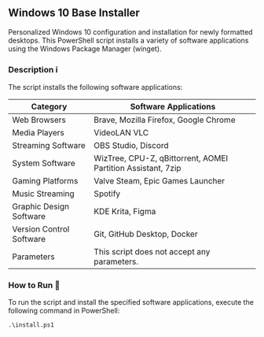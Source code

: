 ## **Windows 10 Base Installer** 
Personalized Windows 10 configuration and installation for newly formatted desktops. This PowerShell script installs a variety of software applications using the Windows Package Manager (winget). 

### **Description** ℹ
The script installs the following software applications:

| Category                | Software Applications                                |
|-------------------------|------------------------------------------------------|
| Web Browsers            | Brave, Mozilla Firefox, Google Chrome                |
| Media Players           | VideoLAN VLC                                         |
| Streaming Software      | OBS Studio, Discord                                  |
| System Software         | WizTree, CPU-Z, qBittorrent, AOMEI Partition Assistant, 7zip |
| Gaming Platforms        | Valve Steam, Epic Games Launcher                     |
| Music Streaming         | Spotify                                              |
| Graphic Design Software | KDE Krita, Figma                                     |
| Version Control Software| Git, GitHub Desktop, Docker                          |
| Parameters              | This script does not accept any parameters.          |

### **How to Run** 📌
To run the script and install the specified software applications, execute the following command in PowerShell:

```
.\install.ps1
```
